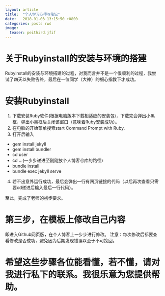 ```yaml
---
layout: article
title:  "个人学习心得与笔记"
date:   2018-01-03 13:15:50 +0800
categories: posts rwd
image:
  teaser: peithird.jfif
---
```


# 关于Rubyinstall的安装与环境的搭建
Rubyinstall的安装与环境搭建的过程，对我而言并不是一个很顺利的过程，我尝试了四天以失败告终，最后在一位同学（大神）的细心指教下才成功。

# 安装Rubyinstall
1. 下载安装Ruby软件(根据电脑版本下载相适应的安装包)，下载完会弹出小黑框，弹出小黑框后关闭该窗口（意味着Ruby安装成功）。
2. 在电脑的开始菜单搜索start Command Prompt with Ruby.
3. 打开后输入
- gem install jekyll
- gem install bundler
- cd user
- cd ...(一步步递进至刚刚放个人博客仓库的路径)
- bundle install
- bundle exec jekyll serve
4. 若不出意外运行成功，最后会弹出一行有网页链接的代码（以后再次查看只需要cd递进后输入最后一行代码）。

至此，完成了老师的初步要求。

# 第三步，在模板上修改自己内容
即进入Github网页版，在个人博客上一步步进行修改。
注意：每次修改后都要查看修改是否成功，避免因为后期发现错误以至于不可挽回。

# 希望这些步骤各位能看懂，若不懂，请对我进行私下的联系。我很乐意为您提供帮助。
